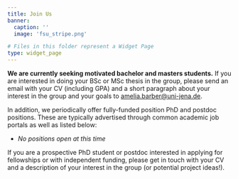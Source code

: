 ```yaml
---
title: Join Us
banner:
  caption: ''
  image: 'fsu_stripe.png'

# Files in this folder represent a Widget Page
type: widget_page
---
```


**We are currently seeking motivated bachelor and masters students.** If you are interested in doing your BSc or MSc thesis in the group, please send an email with your CV (including GPA) and a short paragraph about your interest in the group and your goals to amelia.barber@uni-jena.de. 

In addition, we periodically offer fully-funded position PhD and postdoc positions. These are typically advertised through common academic job portals as well as listed below: 

* *No positions open at this time*

If you are a prospective PhD student or postdoc interested in applying for fellowships or with independent funding, please get in touch with your CV and a description of your interest in the group (or potential project ideas!).

